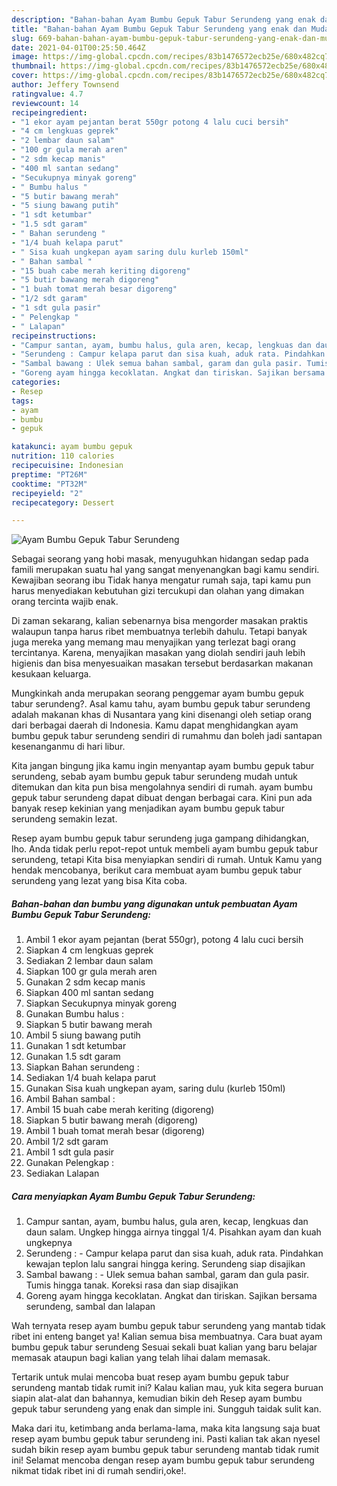 ```yaml
---
description: "Bahan-bahan Ayam Bumbu Gepuk Tabur Serundeng yang enak dan Mudah Dibuat"
title: "Bahan-bahan Ayam Bumbu Gepuk Tabur Serundeng yang enak dan Mudah Dibuat"
slug: 669-bahan-bahan-ayam-bumbu-gepuk-tabur-serundeng-yang-enak-dan-mudah-dibuat
date: 2021-04-01T00:25:50.464Z
image: https://img-global.cpcdn.com/recipes/83b1476572ecb25e/680x482cq70/ayam-bumbu-gepuk-tabur-serundeng-foto-resep-utama.jpg
thumbnail: https://img-global.cpcdn.com/recipes/83b1476572ecb25e/680x482cq70/ayam-bumbu-gepuk-tabur-serundeng-foto-resep-utama.jpg
cover: https://img-global.cpcdn.com/recipes/83b1476572ecb25e/680x482cq70/ayam-bumbu-gepuk-tabur-serundeng-foto-resep-utama.jpg
author: Jeffery Townsend
ratingvalue: 4.7
reviewcount: 14
recipeingredient:
- "1 ekor ayam pejantan berat 550gr potong 4 lalu cuci bersih"
- "4 cm lengkuas geprek"
- "2 lembar daun salam"
- "100 gr gula merah aren"
- "2 sdm kecap manis"
- "400 ml santan sedang"
- "Secukupnya minyak goreng"
- " Bumbu halus "
- "5 butir bawang merah"
- "5 siung bawang putih"
- "1 sdt ketumbar"
- "1.5 sdt garam"
- " Bahan serundeng "
- "1/4 buah kelapa parut"
- " Sisa kuah ungkepan ayam saring dulu kurleb 150ml"
- " Bahan sambal "
- "15 buah cabe merah keriting digoreng"
- "5 butir bawang merah digoreng"
- "1 buah tomat merah besar digoreng"
- "1/2 sdt garam"
- "1 sdt gula pasir"
- " Pelengkap "
- " Lalapan"
recipeinstructions:
- "Campur santan, ayam, bumbu halus, gula aren, kecap, lengkuas dan daun salam. Ungkep hingga airnya tinggal 1/4. Pisahkan ayam dan kuah ungkepnya"
- "Serundeng : Campur kelapa parut dan sisa kuah, aduk rata. Pindahkan kewajan teplon lalu sangrai hingga kering. Serundeng siap disajikan"
- "Sambal bawang : Ulek semua bahan sambal, garam dan gula pasir. Tumis hingga tanak. Koreksi rasa dan siap disajikan"
- "Goreng ayam hingga kecoklatan. Angkat dan tiriskan. Sajikan bersama serundeng, sambal dan lalapan"
categories:
- Resep
tags:
- ayam
- bumbu
- gepuk

katakunci: ayam bumbu gepuk 
nutrition: 110 calories
recipecuisine: Indonesian
preptime: "PT26M"
cooktime: "PT32M"
recipeyield: "2"
recipecategory: Dessert

---
```



![Ayam Bumbu Gepuk Tabur Serundeng](https://img-global.cpcdn.com/recipes/83b1476572ecb25e/680x482cq70/ayam-bumbu-gepuk-tabur-serundeng-foto-resep-utama.jpg)

Sebagai seorang yang hobi masak, menyuguhkan hidangan sedap pada famili merupakan suatu hal yang sangat menyenangkan bagi kamu sendiri. Kewajiban seorang ibu Tidak hanya mengatur rumah saja, tapi kamu pun harus menyediakan kebutuhan gizi tercukupi dan olahan yang dimakan orang tercinta wajib enak.

Di zaman  sekarang, kalian sebenarnya bisa mengorder masakan praktis walaupun tanpa harus ribet membuatnya terlebih dahulu. Tetapi banyak juga mereka yang memang mau menyajikan yang terlezat bagi orang tercintanya. Karena, menyajikan masakan yang diolah sendiri jauh lebih higienis dan bisa menyesuaikan masakan tersebut berdasarkan makanan kesukaan keluarga. 



Mungkinkah anda merupakan seorang penggemar ayam bumbu gepuk tabur serundeng?. Asal kamu tahu, ayam bumbu gepuk tabur serundeng adalah makanan khas di Nusantara yang kini disenangi oleh setiap orang dari berbagai daerah di Indonesia. Kamu dapat menghidangkan ayam bumbu gepuk tabur serundeng sendiri di rumahmu dan boleh jadi santapan kesenanganmu di hari libur.

Kita jangan bingung jika kamu ingin menyantap ayam bumbu gepuk tabur serundeng, sebab ayam bumbu gepuk tabur serundeng mudah untuk ditemukan dan kita pun bisa mengolahnya sendiri di rumah. ayam bumbu gepuk tabur serundeng dapat dibuat dengan berbagai cara. Kini pun ada banyak resep kekinian yang menjadikan ayam bumbu gepuk tabur serundeng semakin lezat.

Resep ayam bumbu gepuk tabur serundeng juga gampang dihidangkan, lho. Anda tidak perlu repot-repot untuk membeli ayam bumbu gepuk tabur serundeng, tetapi Kita bisa menyiapkan sendiri di rumah. Untuk Kamu yang hendak mencobanya, berikut cara membuat ayam bumbu gepuk tabur serundeng yang lezat yang bisa Kita coba.

<!--inarticleads1-->

##### Bahan-bahan dan bumbu yang digunakan untuk pembuatan Ayam Bumbu Gepuk Tabur Serundeng:

1. Ambil 1 ekor ayam pejantan (berat 550gr), potong 4 lalu cuci bersih
1. Siapkan 4 cm lengkuas geprek
1. Sediakan 2 lembar daun salam
1. Siapkan 100 gr gula merah aren
1. Gunakan 2 sdm kecap manis
1. Siapkan 400 ml santan sedang
1. Siapkan Secukupnya minyak goreng
1. Gunakan  Bumbu halus :
1. Siapkan 5 butir bawang merah
1. Ambil 5 siung bawang putih
1. Gunakan 1 sdt ketumbar
1. Gunakan 1.5 sdt garam
1. Siapkan  Bahan serundeng :
1. Sediakan 1/4 buah kelapa parut
1. Gunakan  Sisa kuah ungkepan ayam, saring dulu (kurleb 150ml)
1. Ambil  Bahan sambal :
1. Ambil 15 buah cabe merah keriting (digoreng)
1. Siapkan 5 butir bawang merah (digoreng)
1. Ambil 1 buah tomat merah besar (digoreng)
1. Ambil 1/2 sdt garam
1. Ambil 1 sdt gula pasir
1. Gunakan  Pelengkap :
1. Sediakan  Lalapan




<!--inarticleads2-->

##### Cara menyiapkan Ayam Bumbu Gepuk Tabur Serundeng:

1. Campur santan, ayam, bumbu halus, gula aren, kecap, lengkuas dan daun salam. Ungkep hingga airnya tinggal 1/4. Pisahkan ayam dan kuah ungkepnya
1. Serundeng : - Campur kelapa parut dan sisa kuah, aduk rata. Pindahkan kewajan teplon lalu sangrai hingga kering. Serundeng siap disajikan
1. Sambal bawang : - Ulek semua bahan sambal, garam dan gula pasir. Tumis hingga tanak. Koreksi rasa dan siap disajikan
1. Goreng ayam hingga kecoklatan. Angkat dan tiriskan. Sajikan bersama serundeng, sambal dan lalapan




Wah ternyata resep ayam bumbu gepuk tabur serundeng yang mantab tidak ribet ini enteng banget ya! Kalian semua bisa membuatnya. Cara buat ayam bumbu gepuk tabur serundeng Sesuai sekali buat kalian yang baru belajar memasak ataupun bagi kalian yang telah lihai dalam memasak.

Tertarik untuk mulai mencoba buat resep ayam bumbu gepuk tabur serundeng mantab tidak rumit ini? Kalau kalian mau, yuk kita segera buruan siapin alat-alat dan bahannya, kemudian bikin deh Resep ayam bumbu gepuk tabur serundeng yang enak dan simple ini. Sungguh taidak sulit kan. 

Maka dari itu, ketimbang anda berlama-lama, maka kita langsung saja buat resep ayam bumbu gepuk tabur serundeng ini. Pasti kalian tak akan nyesel sudah bikin resep ayam bumbu gepuk tabur serundeng mantab tidak rumit ini! Selamat mencoba dengan resep ayam bumbu gepuk tabur serundeng nikmat tidak ribet ini di rumah sendiri,oke!.

